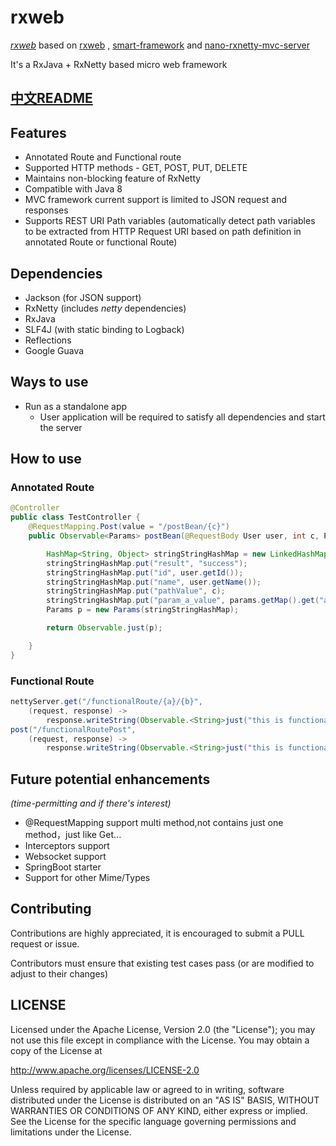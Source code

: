 # rxweb

*[rxweb](https://github.com/zhangjessey/rxweb)* based on [rxweb](https://github.com/sdeleuze/rxweb) , [smart-framework](https://gitee.com/huangyong/smart-framework) and [nano-rxnetty-mvc-server](https://bitbucket.org/gt_tech/nano-rxnetty-mvc-server/)

It's a RxJava + RxNetty based micro web framework

## [中文README](https://github.com/zhangjessey/rxweb/blob/master/README-CN.md)

## Features
* Annotated Route and Functional route
* Supported HTTP methods - GET, POST, PUT, DELETE
* Maintains non-blocking feature of RxNetty
* Compatible with Java 8
* MVC framework current support is limited to JSON request and responses
* Supports REST URI Path variables (automatically detect path variables to be extracted from HTTP Request URI based on path definition in annotated Route or functional Route)

## Dependencies
* Jackson (for JSON support)
* RxNetty (includes *netty* dependencies)
* RxJava
* SLF4J (with static binding to Logback)
* Reflections
* Google Guava

## Ways to use

* Run as a standalone app
    * User application will be required to satisfy all dependencies and start the server

## How to use
### Annotated Route

```java
@Controller
public class TestController {
    @RequestMapping.Post(value = "/postBean/{c}")
    public Observable<Params> postBean(@RequestBody User user, int c, Params params) {

        HashMap<String, Object> stringStringHashMap = new LinkedHashMap<>(5);
        stringStringHashMap.put("result", "success");
        stringStringHashMap.put("id", user.getId());
        stringStringHashMap.put("name", user.getName());
        stringStringHashMap.put("pathValue", c);
        stringStringHashMap.put("param_a_value", params.getMap().get("a"));
        Params p = new Params(stringStringHashMap);

        return Observable.just(p);

    }
}
```

### Functional Route

```java
nettyServer.get("/functionalRoute/{a}/{b}", 
	(request, response) -> 
		response.writeString(Observable.<String>just("this is functionalRoute".concat(request.getUrlParams().toString())))).
post("/functionalRoutePost", 
	(request, response) -> 
		response.writeString(Observable.<String>just("this is functionalRoutePost")));
```

## Future potential enhancements
*(time-permitting and if there's interest)*

* @RequestMapping support multi method,not contains just one method，just like Get...
* Interceptors support
* Websocket support
* SpringBoot starter
* Support for other Mime/Types

## Contributing
Contributions are highly appreciated, it is encouraged to submit a PULL request or issue.

Contributors must ensure that existing test cases pass (or are modified to adjust to their changes)

## LICENSE
Licensed under the Apache License, Version 2.0 (the "License"); you may not use this file except in compliance with the License. You may obtain a copy of the License at

http://www.apache.org/licenses/LICENSE-2.0

Unless required by applicable law or agreed to in writing, software distributed under the License is distributed on an "AS IS" BASIS, WITHOUT WARRANTIES OR CONDITIONS OF ANY KIND, either express or implied. See the License for the specific language governing permissions and limitations under the License.
